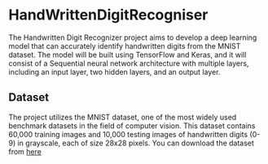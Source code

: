 # HandWrittenDigitRecogniser
The Handwritten Digit Recognizer project aims to develop a deep learning model that can accurately identify handwritten digits from the MNIST dataset. The model will be built using TensorFlow and Keras, and it will consist of a Sequential neural network architecture with multiple layers, including an input layer, two hidden layers, and an output layer.
## Dataset
The project utilizes the MNIST dataset, one of the most widely used benchmark datasets in the field of computer vision. This dataset contains 60,000 training images and 10,000 testing images of handwritten digits (0-9) in grayscale, each of size 28x28 pixels. You can download the dataset from [here](https://storage.googleapis.com/tensorflow/tf-keras-datasets/mnist.npz)
